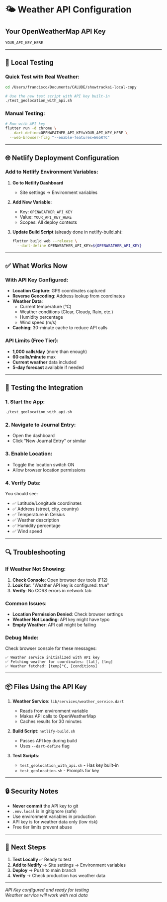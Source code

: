 # 🌤️ Weather API Configuration

## Your OpenWeatherMap API Key
```
YOUR_API_KEY_HERE
```

---

## 🚀 Local Testing

### Quick Test with Real Weather:
```bash
cd /Users/francisco/Documents/CALUDE/showtrackai-local-copy

# Use the new test script with API key built-in
./test_geolocation_with_api.sh
```

### Manual Testing:
```bash
# Run with API key
flutter run -d chrome \
  --dart-define=OPENWEATHER_API_KEY=YOUR_API_KEY_HERE \
  --web-browser-flag "--enable-features=WebRTC"
```

---

## 🌐 Netlify Deployment Configuration

### Add to Netlify Environment Variables:

1. **Go to Netlify Dashboard**
   - Site settings → Environment variables

2. **Add New Variable:**
   - Key: `OPENWEATHER_API_KEY`
   - Value: `YOUR_API_KEY_HERE`
   - Scopes: All deploy contexts

3. **Update Build Script** (already done in netlify-build.sh):
   ```bash
   flutter build web --release \
     --dart-define OPENWEATHER_API_KEY=${OPENWEATHER_API_KEY}
   ```

---

## ✅ What Works Now

### With API Key Configured:
- **Location Capture**: GPS coordinates captured
- **Reverse Geocoding**: Address lookup from coordinates
- **Weather Data**: 
  - Current temperature (°C)
  - Weather conditions (Clear, Cloudy, Rain, etc.)
  - Humidity percentage
  - Wind speed (m/s)
- **Caching**: 30-minute cache to reduce API calls

### API Limits (Free Tier):
- **1,000 calls/day** (more than enough)
- **60 calls/minute** max
- **Current weather** data included
- **5-day forecast** available if needed

---

## 🧪 Testing the Integration

### 1. Start the App:
```bash
./test_geolocation_with_api.sh
```

### 2. Navigate to Journal Entry:
- Open the dashboard
- Click "New Journal Entry" or similar

### 3. Enable Location:
- Toggle the location switch ON
- Allow browser location permissions

### 4. Verify Data:
You should see:
- ✅ Latitude/Longitude coordinates
- ✅ Address (street, city, country)
- ✅ Temperature in Celsius
- ✅ Weather description
- ✅ Humidity percentage
- ✅ Wind speed

---

## 🔍 Troubleshooting

### If Weather Not Showing:
1. **Check Console**: Open browser dev tools (F12)
2. **Look for**: "Weather API key is configured: true"
3. **Verify**: No CORS errors in network tab

### Common Issues:
- **Location Permission Denied**: Check browser settings
- **Weather Not Loading**: API key might have typo
- **Empty Weather**: API call might be failing

### Debug Mode:
Check browser console for these messages:
```
✅ Weather service initialized with API key
✅ Fetching weather for coordinates: [lat], [lng]
✅ Weather fetched: [temp]°C, [conditions]
```

---

## 📦 Files Using the API Key

1. **Weather Service**: `lib/services/weather_service.dart`
   - Reads from environment variable
   - Makes API calls to OpenWeatherMap
   - Caches results for 30 minutes

2. **Build Script**: `netlify-build.sh`
   - Passes API key during build
   - Uses `--dart-define` flag

3. **Test Scripts**:
   - `test_geolocation_with_api.sh` - Has key built-in
   - `test_geolocation.sh` - Prompts for key

---

## 🔒 Security Notes

- **Never commit** the API key to git
- `.env.local` is in gitignore (safe)
- Use environment variables in production
- API key is for weather data only (low risk)
- Free tier limits prevent abuse

---

## 🎯 Next Steps

1. **Test Locally** ✅ Ready to test
2. **Add to Netlify** → Site settings → Environment variables
3. **Deploy** → Push to main branch
4. **Verify** → Check production has weather data

---

*API Key configured and ready for testing*  
*Weather service will work with real data*